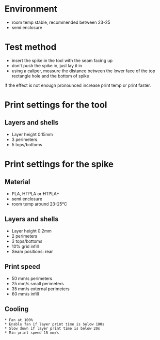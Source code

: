 # Environment
  * room temp stable, recommended between 23-25
  * semi enclosure


# Test method
  * insert the spike in the tool with the seam facing up
  * don't push the spike in, just lay it in
  * using a caliper, measure the distance between the lower face of the top rectangle hole and the bottom of spike

If the effect is not enough pronounced increase print temp or print faster.


# Print settings for the tool

## Layers and shells
  * Layer height 0.15mm
  * 3 perimeters
  * 5 tops/bottoms    

# Print settings for the spike

## Material
  * PLA, HTPLA or HTPLA+
  * semi enclosure
  * room temp around 23-25°C

## Layers and shells
  * Layer height 0.2mm
  * 2 perimeters
  * 3 tops/bottoms
  * 10% grid infill
  * Seam positions: rear

## Print speed
  * 50 mm/s perimeters
  * 25 mm/s small perimeters
  * 35 mm/s external perimeters
  * 60 mm/s infill

## Cooling
    * Fan at 100%
    * Enable fan if layer print time is below 100s
    * Slow down if layer print time is below 20s
    * Min print speed 15 mm/s